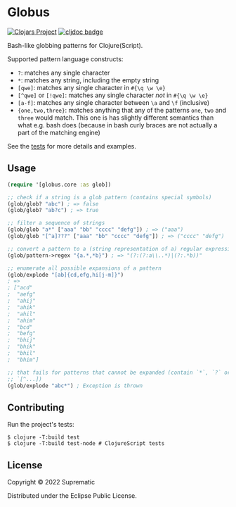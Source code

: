 # Globus

[![Clojars Project](https://img.shields.io/clojars/v/io.github.suprematic/globus.svg)](https://clojars.org/io.github.suprematic/globus)
[![cljdoc badge](https://cljdoc.org/badge/io.github.suprematic/globus)](https://cljdoc.org/d/io.github.suprematic/globus)

Bash-like globbing patterns for Clojure(Script).

Supported pattern language constructs:

* `?`: matches any single character
* `*`: matches any string, including the empty string
* `[qwe]`: matches any single character in `#{\q \w \e}`
* `[^qwe]` or `[!qwe]`: matches any single character _not_ in `#{\q \w \e}`
* `[a-f]`: matches any single character between `\a` and `\f` (inclusive)
* `{one,two,three}`: matches anything that any of the patterns `one`, `two`
  and `three` would match. This one is has slightly different semantics
  than what e.g. bash does (because in bash curly braces are not actually a
  part of the matching engine)

See the [tests](test/globus/) for more details and examples.

## Usage

```clojure
(require '[globus.core :as glob])

;; check if a string is a glob pattern (contains special symbols)
(glob/glob? "abc") ; => false
(glob/glob? "ab?c") ; => true

;; filter a sequence of strings
(glob/glob "a*" ["aaa" "bb" "cccc" "defg"]) ; => ("aaa")
(glob/glob "[^a]???" ["aaa" "bb" "cccc" "defg"]) ; => ("cccc" "defg")

;; convert a pattern to a (string representation of a) regular expression
(glob/pattern->regex "{a.*,*b}") ; => "(?:(?:a\\..*)|(?:.*b))"

;; enumerate all possible expansions of a pattern
(glob/explode "[ab]{cd,efg,hi[j-m]}")
; =>
; ["acd"
;  "aefg"
;  "ahij"
;  "ahik"
;  "ahil"
;  "ahim"
;  "bcd"
;  "befg"
;  "bhij"
;  "bhik"
;  "bhil"
;  "bhim"]

;; that fails for patterns that cannot be expanded (contain `*`, `?` or
;; `[^...])
(glob/explode "abc*") ; Exception is thrown
```

## Contributing

Run the project's tests:

    $ clojure -T:build test
    $ clojure -T:build test-node # ClojureScript tests

## License

Copyright © 2022 Suprematic

Distributed under the Eclipse Public License.
